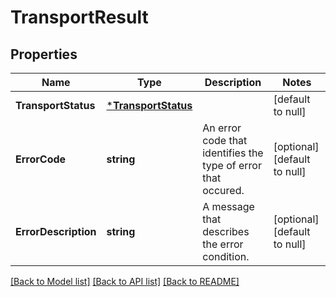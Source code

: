 # TransportResult

## Properties
Name | Type | Description | Notes
------------ | ------------- | ------------- | -------------
**TransportStatus** | [***TransportStatus**](TransportStatus.md) |  | [default to null]
**ErrorCode** | **string** | An error code that identifies the type of error that occured. | [optional] [default to null]
**ErrorDescription** | **string** | A message that describes the error condition. | [optional] [default to null]

[[Back to Model list]](../README.md#documentation-for-models) [[Back to API list]](../README.md#documentation-for-api-endpoints) [[Back to README]](../README.md)

